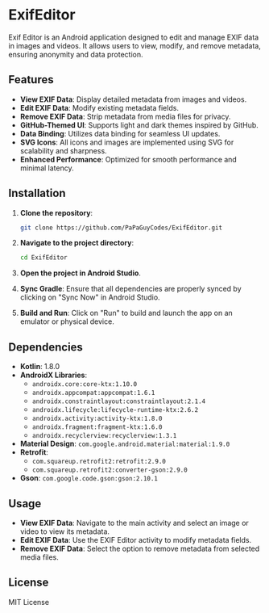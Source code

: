 # ExifEditor
Exif Editor is an Android application designed to edit and manage EXIF data in images and videos. It allows users to view, modify, and remove metadata, ensuring anonymity and data protection.

## Features

- **View EXIF Data**: Display detailed metadata from images and videos.
- **Edit EXIF Data**: Modify existing metadata fields.
- **Remove EXIF Data**: Strip metadata from media files for privacy.
- **GitHub-Themed UI**: Supports light and dark themes inspired by GitHub.
- **Data Binding**: Utilizes data binding for seamless UI updates.
- **SVG Icons**: All icons and images are implemented using SVG for scalability and sharpness.
- **Enhanced Performance**: Optimized for smooth performance and minimal latency.

## Installation

1. **Clone the repository**:

    ```bash
    git clone https://github.com/PaPaGuyCodes/ExifEditor.git
    ```

2. **Navigate to the project directory**:

    ```bash
    cd ExifEditor
    ```

3. **Open the project in Android Studio**.

4. **Sync Gradle**: Ensure that all dependencies are properly synced by clicking on "Sync Now" in Android Studio.

5. **Build and Run**: Click on "Run" to build and launch the app on an emulator or physical device.

## Dependencies

- **Kotlin**: 1.8.0
- **AndroidX Libraries**: 
  - `androidx.core:core-ktx:1.10.0`
  - `androidx.appcompat:appcompat:1.6.1`
  - `androidx.constraintlayout:constraintlayout:2.1.4`
  - `androidx.lifecycle:lifecycle-runtime-ktx:2.6.2`
  - `androidx.activity:activity-ktx:1.8.0`
  - `androidx.fragment:fragment-ktx:1.6.0`
  - `androidx.recyclerview:recyclerview:1.3.1`
- **Material Design**: `com.google.android.material:material:1.9.0`
- **Retrofit**: 
  - `com.squareup.retrofit2:retrofit:2.9.0`
  - `com.squareup.retrofit2:converter-gson:2.9.0`
- **Gson**: `com.google.code.gson:gson:2.10.1`

## Usage

- **View EXIF Data**: Navigate to the main activity and select an image or video to view its metadata.
- **Edit EXIF Data**: Use the EXIF Editor activity to modify metadata fields.
- **Remove EXIF Data**: Select the option to remove metadata from selected media files.

## License

MIT License


